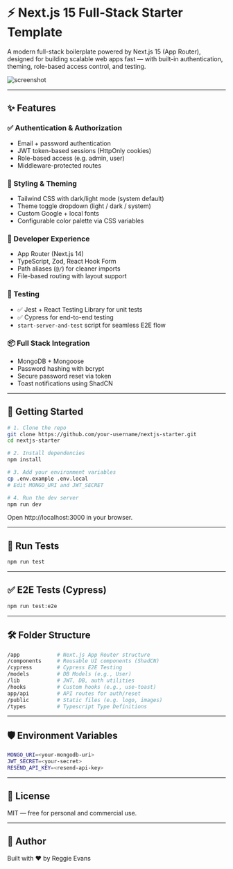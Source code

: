 # ⚡ Next.js 15 Full-Stack Starter Template

A modern full-stack boilerplate powered by Next.js 15 (App Router), designed for building scalable web apps fast — with built-in authentication, theming, role-based access control, and testing.

![screenshot][product-screenshot-1]

---

## ✨ Features

### ✅ Authentication & Authorization

- Email + password authentication
- JWT token-based sessions (HttpOnly cookies)
- Role-based access (e.g. admin, user)
- Middleware-protected routes

### 🎨 Styling & Theming

- Tailwind CSS with dark/light mode (system default)
- Theme toggle dropdown (light / dark / system)
- Custom Google + local fonts
- Configurable color palette via CSS variables

### 🧠 Developer Experience

- App Router (Next.js 14)
- TypeScript, Zod, React Hook Form
- Path aliases (`@/`) for cleaner imports
- File-based routing with layout support

### 🧪 Testing

- ✅ Jest + React Testing Library for unit tests
- ✅ Cypress for end-to-end testing
- `start-server-and-test` script for seamless E2E flow

### 📦 Full Stack Integration

- MongoDB + Mongoose
- Password hashing with bcrypt
- Secure password reset via token
- Toast notifications using ShadCN

---

## 🚀 Getting Started

```bash
# 1. Clone the repo
git clone https://github.com/your-username/nextjs-starter.git
cd nextjs-starter

# 2. Install dependencies
npm install

# 3. Add your environment variables
cp .env.example .env.local
# Edit MONGO_URI and JWT_SECRET

# 4. Run the dev server
npm run dev
```

Open http://localhost:3000 in your browser.

---

## 🧪 Run Tests

```bash
npm run test
```

---

## ✅ E2E Tests (Cypress)

```bash
npm run test:e2e
```

---

## 🛠 Folder Structure

```bash
/app            # Next.js App Router structure
/components     # Reusable UI components (ShadCN)
/cypress        # Cypress E2E Testing
/models         # DB Models (e.g., User)
/lib            # JWT, DB, auth utilities
/hooks          # Custom hooks (e.g., use-toast)
app/api         # API routes for auth/reset
/public         # Static files (e.g. logo, images)
/types          # Typescript Type Definitions
```

---

## 🛡️ Environment Variables

```bash
MONGO_URI=<your-mongodb-uri>
JWT_SECRET=<your-secret>
RESEND_API_KEY=<resend-api-key>
```

---

## 📄 License

MIT — free for personal and commercial use.

---

## 👋 Author

Built with ❤️ by Reggie Evans

[product-screenshot-1]: public/images/screenshot-1.png
